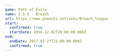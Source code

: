 ```yaml
---
game: Path of Exile
name: 2.5.0 - Breach
url: https://www.poewiki.net/wiki/Breach_league
start:
  confirmed: true
  startDate: 2016-12-02T20:00:00.000Z
end:
  endDate: 2017-02-27T21:00:00.000Z
  confirmed: true
---
```

